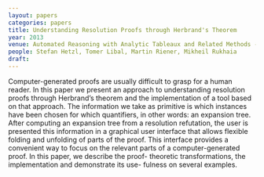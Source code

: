 ```yaml
---
layout: papers
categories: papers
title: Understanding Resolution Proofs through Herbrand's Theorem
year: 2013
venue: Automated Reasoning with Analytic Tableaux and Related Methods - 22th International Conference
people: Stefan Hetzl, Tomer Libal, Martin Riener, Mikheil Rukhaia
draft:
---
```

Computer-generated proofs are usually difficult to grasp for
a human reader. In this paper we present an approach to understanding
resolution proofs through Herbrand’s theorem and the implementation
of a tool based on that approach.
The information we take as primitive is which instances have been chosen
for which quantifiers, in other words: an expansion tree. After computing
an expansion tree from a resolution refutation, the user is presented this
information in a graphical user interface that allows flexible folding and
unfolding of parts of the proof.
This interface provides a convenient way to focus on the relevant parts
of a computer-generated proof. In this paper, we describe the proof-
theoretic transformations, the implementation and demonstrate its use-
fulness on several examples.
